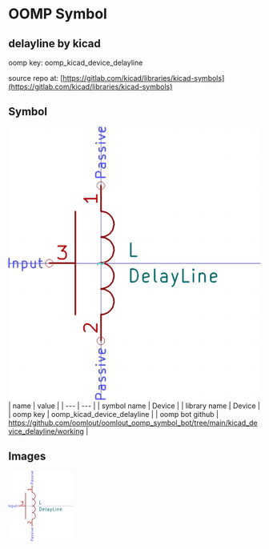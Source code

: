 # OOMP Symbol  
## delayline  by kicad  
  
oomp key: oomp_kicad_device_delayline  
  
source repo at: [https://gitlab.com/kicad/libraries/kicad-symbols](https://gitlab.com/kicad/libraries/kicad-symbols)  
## Symbol  
  
[![working.png](working_600.png)](working.png)  
| name | value | 
| --- | --- | 
| symbol name | Device | 
| library name | Device | 
| oomp key | oomp_kicad_device_delayline | 
| oomp bot github | https://github.com/oomlout/oomlout_oomp_symbol_bot/tree/main/kicad_device_delayline/working | 
## Images  
  
[![working.png](working_140.png)](working.png)  
